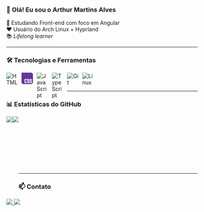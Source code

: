 ### 👋 Olá! Eu sou o Arthur Martins Alves

🌱 Estudando Front-end com foco em Angular  
❤️ Usuário do Arch Linux + Hyprland  
📚 *Lifelong learner*

---

### 🛠️ Tecnologias e Ferramentas

<img 
    align="left" 
    alt="HTML"
    title="HTML" 
    width="30px" 
    style="padding-right: 10px;" 
    src="https://cdn.jsdelivr.net/gh/devicons/devicon/icons/html5/html5-original.svg" 
/>
<img 
    align="left" 
    alt="CSS" 
    title="CSS"
    width="30px" 
    style="padding-right: 10px;" 
    src="https://github.com/CSS-Next/logo.css/blob/main/css.svg" 
/>
<img 
    align="left" 
    alt="JavaScript" 
    title="JavaScript"
    width="30px" 
    style="padding-right: 10px;" 
    src="https://cdn.jsdelivr.net/gh/devicons/devicon/icons/javascript/javascript-original.svg" 
/>
<img 
    align="left" 
    alt="TypeScript"
    title="TypeScript" 
    width="30px" 
    style="padding-right: 10px;" 
    src="https://cdn.jsdelivr.net/gh/devicons/devicon/icons/typescript/typescript-original.svg" 
/>
<img 
    align="left" 
    alt="Git" 
    title="Git"
    width="30px" 
    style="padding-right: 10px;" 
    src="https://cdn.jsdelivr.net/gh/devicons/devicon/icons/git/git-original.svg" 
/>
<img 
    align="left" 
    alt="Linux" 
    title="Linux"
    width="30px" 
    style="padding-right: 10px;" 
    src="https://cdn.jsdelivr.net/gh/devicons/devicon/icons/linux/linux-original.svg" 
/>

<br/><br/>

---

### 📊 Estatísticas do GitHub

<img 
  align="left" 
  height="180em" 
  src="https://github-readme-stats.vercel.app/api?username=oarthurma&show_icons=true&theme=dracula&include_all_commits=true&locale=pt-br"
/>
<img 
  align="left" 
  height="180em" 
  src="https://github-readme-stats.vercel.app/api/top-langs/?username=oarthurma&layout=compact&theme=dracula&custom_title=Linguagens&langs_count=8"
/>

<br/><br/><br/><br/><br/><br/><br/><br/>

---

### 📫 Contato

<p align="left">
  <a href="mailto:oarthurma@gmail.com">
    <img src="https://img.shields.io/badge/Email-oarthurma@gmail.com-D14836?style=for-the-badge&logo=gmail&logoColor=white" />
  </a>
  <a href="https://www.linkedin.com/in/oarthurma" target="_blank">
    <img src="https://img.shields.io/badge/LinkedIn-oarthurma-0077B5?style=for-the-badge&logo=linkedin&logoColor=white" />
  </a>
</p>
